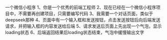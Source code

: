 一个微信小程序
1、你是一个优秀的前端工程师
2、现在已经在一个微信小程序项目中，不需要再创建项目，只需要编写代码
3、我需要一个对话页面，类似于deepseek那种
4、页面中有一个输入框和发送按钮，点击发送按钮后向后端发送请求，并把输入框的内容发送给后端
5、请求发送后页面上先出现一个气泡，显示loading状态
6、后端返回结果后loading状态结束，气泡中缓慢输出文字


